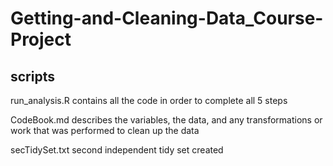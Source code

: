 # Getting-and-Cleaning-Data_Course-Project

## scripts

run_analysis.R contains all the code in order to complete all 5 steps

CodeBook.md describes the variables, the data, and any transformations or work that was performed to clean up the data

secTidySet.txt second independent tidy set created
